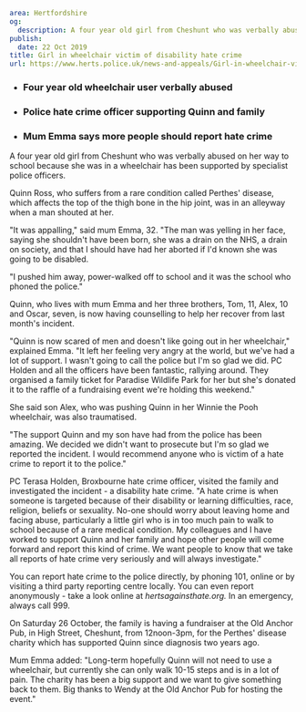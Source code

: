 ```yaml
area: Hertfordshire
og:
  description: A four year old girl from Cheshunt who was verbally abused on her way to school because she was in a wheelchair has been supported by specialist police officers.
publish:
  date: 22 Oct 2019
title: Girl in wheelchair victim of disability hate crime
url: https://www.herts.police.uk/news-and-appeals/Girl-in-wheelchair-victim-of-disability-hate-crime-0937
```

* ### Four year old wheelchair user verbally abused

 * ### Police hate crime officer supporting Quinn and family

 * ### Mum Emma says more people should report hate crime

A four year old girl from Cheshunt who was verbally abused on her way to school because she was in a wheelchair has been supported by specialist police officers.

Quinn Ross, who suffers from a rare condition called Perthes' disease, which affects the top of the thigh bone in the hip joint, was in an alleyway when a man shouted at her.

"It was appalling," said mum Emma, 32. "The man was yelling in her face, saying she shouldn't have been born, she was a drain on the NHS, a drain on society, and that I should have had her aborted if I'd known she was going to be disabled.

"I pushed him away, power-walked off to school and it was the school who phoned the police."

Quinn, who lives with mum Emma and her three brothers, Tom, 11, Alex, 10 and Oscar, seven, is now having counselling to help her recover from last month's incident.

"Quinn is now scared of men and doesn't like going out in her wheelchair," explained Emma. "It left her feeling very angry at the world, but we've had a lot of support. I wasn't going to call the police but I'm so glad we did. PC Holden and all the officers have been fantastic, rallying around. They organised a family ticket for Paradise Wildlife Park for her but she's donated it to the raffle of a fundraising event we're holding this weekend."

She said son Alex, who was pushing Quinn in her Winnie the Pooh wheelchair, was also traumatised.

"The support Quinn and my son have had from the police has been amazing. We decided we didn't want to prosecute but I'm so glad we reported the incident. I would recommend anyone who is victim of a hate crime to report it to the police."

PC Terasa Holden, Broxbourne hate crime officer, visited the family and investigated the incident - a disability hate crime. "A hate crime is when someone is targeted because of their disability or learning difficulties, race, religion, beliefs or sexuality. No-one should worry about leaving home and facing abuse, particularly a little girl who is in too much pain to walk to school because of a rare medical condition. My colleagues and I have worked to support Quinn and her family and hope other people will come forward and report this kind of crime. We want people to know that we take all reports of hate crime very seriously and will always investigate."

You can report hate crime to the police directly, by phoning 101, online or by visiting a third party reporting centre locally. You can even report anonymously - take a look online at _hertsagainsthate.org._ In an emergency, always call 999.

On Saturday 26 October, the family is having a fundraiser at the Old Anchor Pub, in High Street, Cheshunt, from 12noon-3pm, for the Perthes' disease charity which has supported Quinn since diagnosis two years ago.

Mum Emma added: "Long-term hopefully Quinn will not need to use a wheelchair, but currently she can only walk 10-15 steps and is in a lot of pain. The charity has been a big support and we want to give something back to them. Big thanks to Wendy at the Old Anchor Pub for hosting the event."
